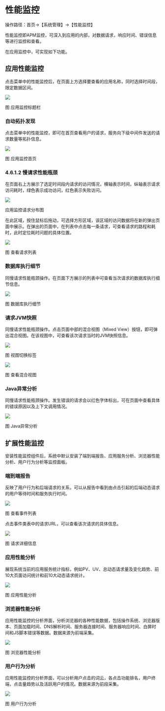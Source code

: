 # 性能监控

操作路径：首页->【系统管理】->【性能监控】

性能监控即APM监控，可深入到应用的内部，对数据请求，响应时间、错误信息等进行监控和查看。

在应用监控中，可实现如下功能。

## 应用性能监控

点击菜单中的性能监控后，在页面上方选择要查看的应用名称，同时选择时间段，限定数据区间。
 
 ![](/articles/devops/3-/images/image85.png)
 
图 应用监控标题栏

### 自动拓扑发现

点击菜单中的性能监控，即可在首页查看用户的请求，服务向下级中间件发送的请求数量等拓扑信息。
 
 ![](/articles/devops/3-/images/image86.png)
 
图 应用监控首页

### 4.6.1.2	慢请求性能瓶颈

在页面右上方展示了选定时间段内请求的访问情况，横轴表示时间，纵轴表示请求访问耗时，绿色表示成功访问，红色表示失败访问。
 
 ![](/articles/devops/3-/images/image87.png)
 
 应用监控请求分布图

在此区域，按住鼠标后拖动，可选择方形区域，该区域的访问数据将在新的弹出页面中展示。在弹出的页面中，在列表中点击每一条请求，可查看请求的路程和耗时，此时定位耗时问题的具体位置。
 
 ![](/articles/devops/3-/images/image88.png)
 
图 查看请求列表

### 数据库执行细节

同慢请求性能瓶颈操作。在页面下方展示的列表中可查看当次请求的数据库执行细节信息。
 
 ![](/articles/devops/3-/images/image89.png)
 
图 数据库执行细节

### 请求JVM快照

同慢请求性能瓶颈操作。点击页面中部的混合视图（Mixed View）按钮，即可弹出混合视图。在该视图中，可查看该次请求当时的JVM快照信息。
 
 ![](/articles/devops/3-/images/image90.png)
 
图 视图切换标签

![](/articles/devops/3-/images/image91.png)
 
图 查看混合视图

### Java异常分析

同慢请求性能瓶颈操作。发生错误的请求会以红色字体标出，可在页面中查看具体的错误原因以及上下文调用情况。
 
 ![](/articles/devops/3-/images/image92.png)
 
图 Java异常分析

## 扩展性能监控

安装性能监控组件后，系统中默认安装了端到端报告、应用服务分析、浏览器性能分析、用户行为分析等监控面板。

### 端到端报告

反映了用户行为和后端请求的关系，可以从报告中看到由点击引起的后端动态请求的用户等待时间和服务执行时间。

 ![](/articles/devops/3-/images/image93.png)
   
图 查看事件列表

点击事件类表中的请求URL，可以查看该次请求的具体信息。
 
 ![](/articles/devops/3-/images/image94.png)
 
图 请求详细信息

### 应用性能分析

展现系统当前的应用服务统计指标，例如PV、UV、总动态请求量及变化趋势、前10大页面访问统计和前10大动态请求统计。
 
 ![](/articles/devops/3-/images/image95.jpeg)
 
图 应用性能分析

### 浏览器性能分析

应用性能监控的分析界面，分析浏览器的各种性能数据，包括操作系统、浏览器版本、页面加载时间、DNS解析时间、服务器连接时间、服务器响应时间、白屏时间和JS脚本错误等数据。数据来源为前端采集。

![](/articles/devops/3-/images/image96.jpeg)
 
图 浏览器性能分析

### 用户行为分析

应用性能监控的分析界面，可以分析用户点击的词云，各点击功能排名，用户终端，点击量趋势以及活跃用户的情况。数据来源为前段采集。

![](/articles/devops/3-/images/image97.jpeg)
 
图 用户行为分析
